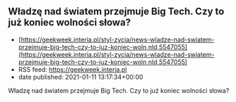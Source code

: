 ## Władzę nad światem przejmuje Big Tech. Czy to już koniec wolności słowa?
 - [https://geekweek.interia.pl/styl-zycia/news-wladze-nad-swiatem-przejmuje-big-tech-czy-to-juz-koniec-woln,nId,5547055](https://geekweek.interia.pl/styl-zycia/news-wladze-nad-swiatem-przejmuje-big-tech-czy-to-juz-koniec-woln,nId,5547055)
 - RSS feed: https://geekweek.interia.pl
 - date published: 2021-01-11 13:17:34+00:00

Władzę nad światem przejmuje Big Tech. Czy to już koniec wolności słowa?

